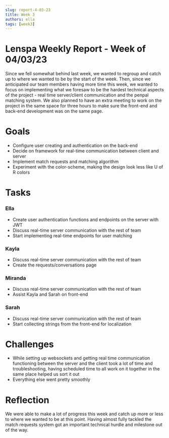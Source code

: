 ```yaml
---
slug: report-4-03-23
title: Week 3
authors: ella
tags: [week3]
---
```


# Lenspa Weekly Report - Week of 04/03/23

Since we fell somewhat behind last week, we wanted to regroup and catch up to where we wanted to be by the start of the week. Then, since we anticipated our team members having more time this week, we wanted to focus on implementing what we foresaw to be the hardest technical aspects of the project - real time server/client communication and the penpal matching system. We also planned to have an extra meeting to work on the project in the same space for three hours to make sure the front-end and back-end development was on the same page.

# Goals

- Configure user creating and authentication on the back-end
- Decide on framework for real-time communication between client and server
- Implement match requests and matching algorithm
- Experiment with the color-scheme, making the design look less like U of R colors



# Tasks

### Ella

- Create user authentication functions and endpoints on the server with JWT
- Discuss real-time server communication with the rest of team
- Start implementing real-time endpoints for user matching



### Kayla

- Discuss real-time server communication with the rest of team
- Create the requests/conversations page



### Miranda

- Discuss real-time server communication with the rest of team
- Assist Kayla and Sarah on front-end


### Sarah

- Discuss real-time server communication with the rest of team
- Start collecting strings from the front-end for localization



# Challenges

- While setting up websockets and getting real time communication functioning between the server and the client took a lot of time and troubleshooting, having scheduled time to all work on it together in the same place helped us sort it out
- Everything else went pretty smoothly



# Reflection

We were able to make a lot of progress this week and catch up more or less to where we wanted to be at this point. Having almost fully tackled the match requests system got an important technical hurdle and milestone out of the way.
